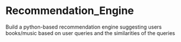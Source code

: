 # Recommendation_Engine
Build a python-based recommendation engine suggesting users books/music based on user queries and the similarities of the queries
